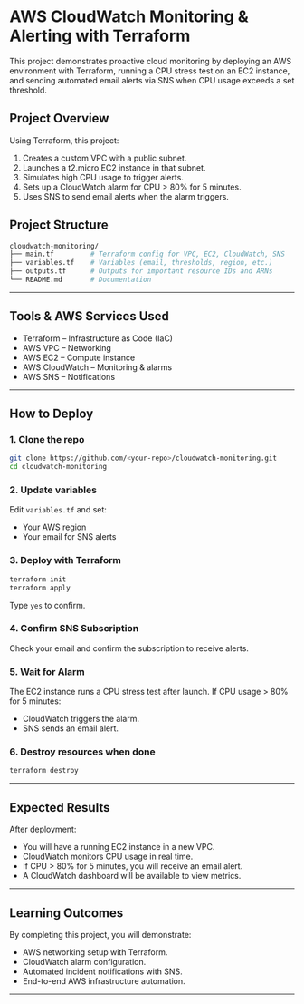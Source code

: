 
# AWS CloudWatch Monitoring & Alerting with Terraform

This project demonstrates proactive cloud monitoring by deploying an AWS environment with Terraform, running a CPU stress test on an EC2 instance, and sending automated email alerts via SNS when CPU usage exceeds a set threshold.


## Project Overview

Using Terraform, this project:

1. Creates a custom VPC with a public subnet.
2. Launches a t2.micro EC2 instance in that subnet.
3. Simulates high CPU usage to trigger alerts.
4. Sets up a CloudWatch alarm for CPU > 80% for 5 minutes.
5. Uses SNS to send email alerts when the alarm triggers.


## Project Structure

```bash
cloudwatch-monitoring/
├── main.tf         # Terraform config for VPC, EC2, CloudWatch, SNS
├── variables.tf    # Variables (email, thresholds, region, etc.)
├── outputs.tf      # Outputs for important resource IDs and ARNs
└── README.md       # Documentation
```

---

## Tools & AWS Services Used

* Terraform – Infrastructure as Code (IaC)
* AWS VPC – Networking
* AWS EC2 – Compute instance
* AWS CloudWatch – Monitoring & alarms
* AWS SNS – Notifications

---

## How to Deploy

### 1. Clone the repo

```bash
git clone https://github.com/<your-repo>/cloudwatch-monitoring.git
cd cloudwatch-monitoring
```

### 2. Update variables

Edit `variables.tf` and set:

* Your AWS region
* Your email for SNS alerts

### 3. Deploy with Terraform

```bash
terraform init
terraform apply
```

Type `yes` to confirm.

### 4. Confirm SNS Subscription

Check your email and confirm the subscription to receive alerts.

### 5. Wait for Alarm

The EC2 instance runs a CPU stress test after launch.
If CPU usage > 80% for 5 minutes:

* CloudWatch triggers the alarm.
* SNS sends an email alert.

### 6. Destroy resources when done

```bash
terraform destroy
```

---

## Expected Results

After deployment:

* You will have a running EC2 instance in a new VPC.
* CloudWatch monitors CPU usage in real time.
* If CPU > 80% for 5 minutes, you will receive an email alert.
* A CloudWatch dashboard will be available to view metrics.

---

## Learning Outcomes

By completing this project, you will demonstrate:

* AWS networking setup with Terraform.
* CloudWatch alarm configuration.
* Automated incident notifications with SNS.
* End-to-end AWS infrastructure automation.

---

